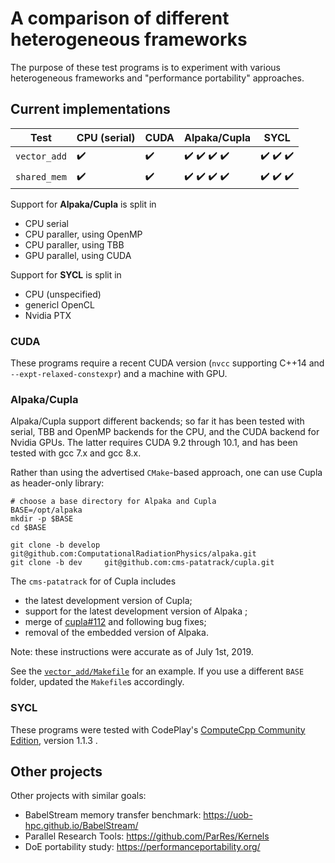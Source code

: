 # A comparison of different heterogeneous frameworks

The purpose of these test programs is to experiment with various heterogeneous frameworks and "performance portability" approaches.

## Current implementations

| Test          | CPU (serial)  | CUDA  | Alpaka/Cupla  | SYCL  |
|---------------|---------------|-------|---------------|-------|
| `vector_add`  | :heavy_check_mark: | :heavy_check_mark: | :heavy_check_mark: :heavy_check_mark: :heavy_check_mark: :heavy_check_mark: | :heavy_check_mark: :heavy_check_mark: :heavy_check_mark: |
| `shared_mem`  | :heavy_check_mark: | :heavy_check_mark: | :heavy_check_mark: :heavy_check_mark: :heavy_check_mark: :heavy_check_mark: | :heavy_check_mark: :heavy_check_mark: :heavy_check_mark: |

Support for **Alpaka/Cupla** is split in
  - CPU serial
  - CPU paraller, using OpenMP
  - CPU paraller, using TBB
  - GPU parallel, using CUDA

Support for **SYCL** is split in
  - CPU (unspecified)
  - genericl OpenCL
  - Nvidia PTX


### CUDA

These programs require a recent CUDA version (`nvcc` supporting C++14 and `--expt-relaxed-constexpr`) and a machine with GPU.


### Alpaka/Cupla

Alpaka/Cupla support different backends; so far it has been tested with serial, TBB and OpenMP backends for the CPU, and the CUDA
backend for Nvidia GPUs. The latter requires CUDA 9.2 through 10.1, and has been tested with gcc 7.x and gcc 8.x.

Rather than using the advertised `CMake`-based approach, one can use Cupla as header-only library:
```
# choose a base directory for Alpaka and Cupla
BASE=/opt/alpaka
mkdir -p $BASE
cd $BASE

git clone -b develop git@github.com:ComputationalRadiationPhysics/alpaka.git
git clone -b dev     git@github.com:cms-patatrack/cupla.git
```

The `cms-patatrack` for of Cupla includes
  - the latest development version of Cupla;
  - support for the latest development version of Alpaka ;
  - merge of [cupla#112](https://github.com/ComputationalRadiationPhysics/cupla/pull/112) and following bug fixes;
  - removal of the embedded version of Alpaka.

Note: these instructions were accurate as of July 1st, 2019.

See the [`vector_add/Makefile`](vector_add/Makefile) for an example.
If you use a different `BASE` folder, updated the `Makefile`s accordingly.


### SYCL

These programs were tested with CodePlay's [ComputeCpp Community Edition](https://developer.codeplay.com/products/computecpp/ce/home/),
version 1.1.3 .


## Other projects

Other projects with similar goals:
  - BabelStream memory transfer benchmark: https://uob-hpc.github.io/BabelStream/
  - Parallel Research Tools: https://github.com/ParRes/Kernels
  - DoE portability study: https://performanceportability.org/

